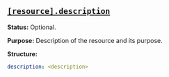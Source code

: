 <a href="#heading--resource.description"><h2 id="heading--resource.description">`[resource].description`</h2></a>

**Status:** Optional.

**Purpose:** Description of the resource and its purpose.

**Structure:** 

```yaml
description: <description>
```
